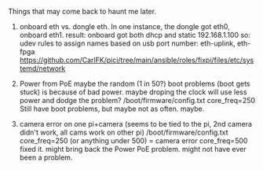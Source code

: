 Things that may come back to haunt me later.

1. onboard eth vs. dongle eth.
In one instance, the dongle got eth0, onboard eth1. result: onboard got both dhcp and static 192.168.1.100
so: udev rules to assign names based on usb port number: eth-uplink, eth-fpga
https://github.com/CarlFK/pici/tree/main/ansible/roles/fixpi/files/etc/systemd/network

2. Power from PoE
maybe the random (1 in 50?) boot problems (boot gets stuck) is because of bad power.
maybe droping the clock will use less power and dodge the problem?
/boot/firmware/config.txt core_freq=250
Still have boot problems, but maybe not as often.  maybe.

3. camera error
on one pi+camera (seems to be tied to the pi, 2nd camera didn't work, all cams work on other pi)
/boot/firmware/config.txt core_freq=250 (or anything under 500)  = camera error
core_freq=500 fixed it.
might bring back the Power PoE problem.  might not have ever been a problem.

